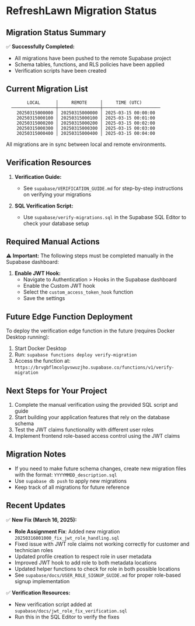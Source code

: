 # RefreshLawn Migration Status

## Migration Status Summary

✅ **Successfully Completed:**

- All migrations have been pushed to the remote Supabase project
- Schema tables, functions, and RLS policies have been applied
- Verification scripts have been created

## Current Migration List

```
        LOCAL      │     REMOTE     │     TIME (UTC)
  ─────────────────┼────────────────┼──────────────────────
    20250315000000 │ 20250315000000 │ 2025-03-15 00:00:00
    20250315000100 │ 20250315000100 │ 2025-03-15 00:01:00
    20250315000200 │ 20250315000200 │ 2025-03-15 00:02:00
    20250315000300 │ 20250315000300 │ 2025-03-15 00:03:00
    20250315000400 │ 20250315000400 │ 2025-03-15 00:04:00
```

All migrations are in sync between local and remote environments.

## Verification Resources

1. **Verification Guide:**

   - See `supabase/VERIFICATION_GUIDE.md` for step-by-step instructions on verifying your migrations

2. **SQL Verification Script:**
   - Use `supabase/verify-migrations.sql` in the Supabase SQL Editor to check your database setup

## Required Manual Actions

⚠️ **Important:** The following steps must be completed manually in the Supabase dashboard:

1. **Enable JWT Hook:**
   - Navigate to Authentication > Hooks in the Supabase dashboard
   - Enable the Custom JWT hook
   - Select the `custom_access_token_hook` function
   - Save the settings

## Future Edge Function Deployment

To deploy the verification edge function in the future (requires Docker Desktop running):

1. Start Docker Desktop
2. Run: `supabase functions deploy verify-migration`
3. Access the function at: `https://brvgbflmcolgvswuzjho.supabase.co/functions/v1/verify-migration`

## Next Steps for Your Project

1. Complete the manual verification using the provided SQL script and guide
2. Start building your application features that rely on the database schema
3. Test the JWT claims functionality with different user roles
4. Implement frontend role-based access control using the JWT claims

## Migration Notes

- If you need to make future schema changes, create new migration files with the format: `YYYYMMDD_description.sql`
- Use `supabase db push` to apply new migrations
- Keep track of all migrations for future reference

## Recent Updates

✅ **New Fix (March 16, 2025):**

- **Role Assignment Fix**: Added new migration `20250316001000_fix_jwt_role_handling.sql`
- Fixed issue with JWT role claims not working correctly for customer and technician roles
- Updated profile creation to respect role in user metadata
- Improved JWT hook to add role to both metadata locations
- Updated helper functions to check for role in both possible locations
- See `supabase/docs/USER_ROLE_SIGNUP_GUIDE.md` for proper role-based signup implementation

✅ **Verification Resources:**

- New verification script added at `supabase/docs/jwt_role_fix_verification.sql`
- Run this in the SQL Editor to verify the fixes
